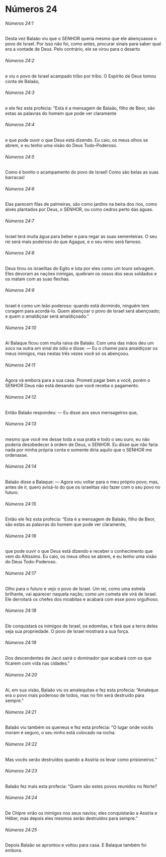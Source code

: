 # Números 24

###### Números 24:1

Desta vez Balaão viu que o SENHOR queria mesmo que ele abençoasse o povo de Israel. Por isso não foi, como antes, procurar sinais para saber qual era a vontade de Deus. Pelo contrário, ele se virou para o deserto

###### Números 24:2

e viu o povo de Israel acampado tribo por tribo. O Espírito de Deus tomou conta de Balaão,

###### Números 24:3

e ele fez esta profecia: “Esta é a mensagem de Balaão, filho de Beor, são estas as palavras do homem que pode ver claramente

###### Números 24:4

e que pode ouvir o que Deus está dizendo. Eu caio, os meus olhos se abrem, e eu tenho uma visão do Deus Todo-Poderoso.

###### Números 24:5

Como é bonito o acampamento do povo de Israel! Como são belas as suas barracas!

###### Números 24:6

Elas parecem filas de palmeiras, são como jardins na beira dos rios, como aloés plantados por Deus, o SENHOR, ou como cedros perto das águas.

###### Números 24:7

Israel terá muita água para beber e para regar as suas sementeiras. O seu rei será mais poderoso do que Agague, e o seu reino será famoso.

###### Números 24:8

Deus tirou os israelitas do Egito e luta por eles como um touro selvagem. Eles devoram as nações inimigas, quebram os ossos dos seus soldados e os matam com as suas flechas.

###### Números 24:9

Israel é como um leão poderoso: quando está dormindo, ninguém tem coragem para acordá-lo. Quem abençoar o povo de Israel será abençoado; e quem o amaldiçoar será amaldiçoado.”

###### Números 24:10

Aí Balaque ficou com muita raiva de Balaão. Com uma das mãos deu um soco na outra em sinal de ódio e disse: — Eu o chamei para amaldiçoar os meus inimigos, mas nestas três vezes você só os abençoou.

###### Números 24:11

Agora vá embora para a sua casa. Prometi pagar bem a você, porém o SENHOR Deus não está deixando que você receba o pagamento.

###### Números 24:12

Então Balaão respondeu: — Eu disse aos seus mensageiros que,

###### Números 24:13

mesmo que você me desse toda a sua prata e todo o seu ouro, eu não poderia desobedecer à ordem de Deus, o SENHOR. Eu disse que não faria nada por minha própria conta e somente diria aquilo que o SENHOR me ordenasse.

###### Números 24:14

Balaão disse a Balaque: — Agora vou voltar para o meu próprio povo; mas, antes de ir, quero avisá-lo do que os israelitas vão fazer com o seu povo no futuro.

###### Números 24:15

Então ele fez esta profecia: “Esta é a mensagem de Balaão, filho de Beor, são estas as palavras do homem que pode ver claramente,

###### Números 24:16

que pode ouvir o que Deus está dizendo e receber o conhecimento que vem do Altíssimo. Eu caio, os meus olhos se abrem, e eu tenho uma visão do Deus Todo-Poderoso.

###### Números 24:17

Olho para o futuro e vejo o povo de Israel. Um rei, como uma estrela brilhante, vai aparecer naquela nação; como um cometa ele virá de Israel. Ele derrotará os chefes dos moabitas e acabará com esse povo orgulhoso.

###### Números 24:18

Ele conquistará os inimigos de Israel, os edomitas, e fará que a terra deles seja sua propriedade. O povo de Israel mostrará a sua força.

###### Números 24:19

Dos descendentes de Jacó sairá o dominador que acabará com os que ficarem com vida nas cidades.”

###### Números 24:20

Aí, em sua visão, Balaão viu os amalequitas e fez esta profecia: “Amaleque era o povo mais poderoso de todos, mas no fim será destruído para sempre.”

###### Números 24:21

Balaão viu também os queneus e fez esta profecia: “O lugar onde vocês moram é seguro, o seu ninho está colocado na rocha.

###### Números 24:22

Mas vocês serão destruídos quando a Assíria os levar como prisioneiros.”

###### Números 24:23

Balaão fez mais esta profecia: “Quem são estes povos reunidos no Norte?

###### Números 24:24

De Chipre virão os inimigos nos seus navios; eles conquistarão a Assíria e Héber, mas depois eles mesmos serão destruídos para sempre.”

###### Números 24:25

Depois Balaão se aprontou e voltou para casa. E Balaque também foi embora.

